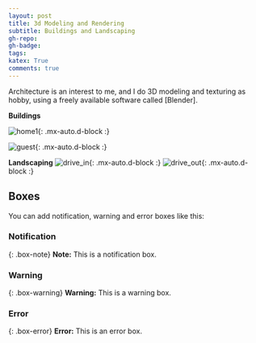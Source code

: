 ```yaml
---
layout: post
title: 3d Modeling and Rendering 
subtitle: Buildings and Landscaping
gh-repo: 
gh-badge: 
tags: 
katex: True
comments: true
---
```


Architecture is an interest to me, and I do 3D modeling and texturing as hobby, using a freely available software called [Blender]. 


**Buildings**

![home1](/_images/new_look_front5.png){: .mx-auto.d-block :}


![guest](/_images/Entrance_hotel1.png){: .mx-auto.d-block :}

**Landscaping**
![drive_in](/_images/drive_way1.png){: .mx-auto.d-block :}
![drive_out](/_images/drive_way_out.png){: .mx-auto.d-block :}

## Boxes
You can add notification, warning and error boxes like this:

### Notification

{: .box-note}
**Note:** This is a notification box.

### Warning

{: .box-warning}
**Warning:** This is a warning box.

### Error

{: .box-error}
**Error:** This is an error box.

